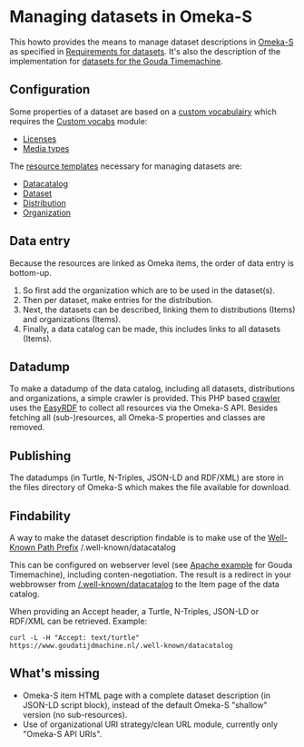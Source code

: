 # Managing datasets in Omeka-S

This howto provides the means to manage dataset descriptions in [Omeka-S](https://omeka.org/s/) as specified in [Requirements for datasets](https://netwerk-digitaal-erfgoed.github.io/requirements-datasets/). It's also the description of the implementation for [datasets for the Gouda Timemachine](https://www.goudatijdmachine.nl/data/datasets/start).

## Configuration

Some properties of a dataset are based on a [custom vocabulairy](custom%20vocabs/) which requires the [Custom vocabs](https://omeka.org/s/modules/CustomVocab/) module:
- [Licenses](custom%20vocabs/Licenses.txt)
- [Media types](custom%20vocabs/Media%20types.txt)

The [resource templates](resource%20templates/) necessary for managing datasets are:
- [Datacatalog](resource%20templates/Datacatalog.json)
- [Dataset](resource%20templates/Dataset.json)
- [Distribution](resource%20templates/Distribution.json)
- [Organization](resource%20templates/Organization.json)

## Data entry

Because the resources are linked as Omeka items, the order of data entry is bottom-up. 

 1. So first add the organization which are to be used in the
    dataset(s). 
 2. Then per dataset, make entries for the distribution.
 3. Next, the datasets can be described, linking them to distributions
    (Items) and organizations (Items).
 4. Finally, a data catalog can be made, this includes links to all
    datasets (Items).

## Datadump

To make a datadump of the data catalog, including all datasets, distributions and organizations, a simple crawler is provided. This PHP based [crawler](src/datadump.php) uses the [EasyRDF](https://www.easyrdf.org/) to collect all resources via the Omeka-S API. Besides fetching all (sub-)resources, all Omeka-S properties and classes are removed. 

## Publishing
The datadumps (in Turtle, N-Triples, JSON-LD and RDF/XML) are store in the files directory of Omeka-S which makes the file available for download.

## Findability
A way to make the dataset description findable is to make use of the [Well-Known Path Prefix](https://datatracker.ietf.org/doc/html/rfc5785) /.well-known/datacatalog

This can be configured on webserver level (see [Apache example](apache-well-known-datacatalog.conf) for Gouda Timemachine), including conten-negotiation. The result is a redirect in your webbrowser from [/.well-known/datacatalog](/data/datasets/document/ark:/60537/b0POu1) to the Item page of the data catalog.

When providing an Accept header, a Turtle, N-Triples, JSON-LD or RDF/XML can be retrieved. Example:

    curl -L -H "Accept: text/turtle" https://www.goudatijdmachine.nl/.well-known/datacatalog
        
## What's missing
- Omeka-S item HTML page with a complete dataset description (in JSON-LD script block), instead of the default Omeka-S "shallow" version (no sub-resources).
- Use of organizational URI strategy/clean URL module, currently only "Omeka-S API URIs".